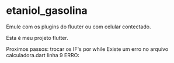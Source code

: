 # etaniol_gasolina

Emule com os plugins do fluuter
ou com celular contectado.

Esta é meu projeto flutter.

Proximos passos:
trocar os IF's por while
Existe um erro no arquivo calculadora.dart linha 9
ERRO:
